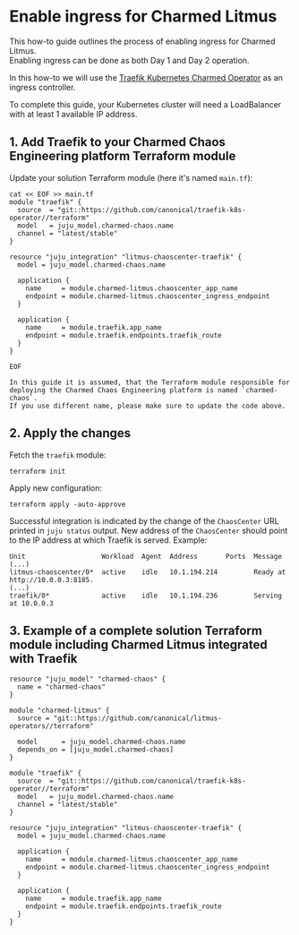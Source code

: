 # Enable ingress for Charmed Litmus

This how-to guide outlines the process of enabling ingress for Charmed Litmus.<br>
Enabling ingress can be done as both Day 1 and Day 2 operation.

In this how-to we will use the [Traefik Kubernetes Charmed Operator] as an ingress controller.

To complete this guide, your Kubernetes cluster will need a LoadBalancer with at least 1 available IP address.

## 1. Add Traefik to your Charmed Chaos Engineering platform Terraform module

Update your solution Terraform module (here it's named `main.tf`):

```shell
cat << EOF >> main.tf
module "traefik" {
  source  = "git::https://github.com/canonical/traefik-k8s-operator//terraform"
  model   = juju_model.charmed-chaos.name
  channel = "latest/stable"
}

resource "juju_integration" "litmus-chaoscenter-traefik" {
  model = juju_model.charmed-chaos.name

  application {
    name     = module.charmed-litmus.chaoscenter_app_name
    endpoint = module.charmed-litmus.chaoscenter_ingress_endpoint
  }

  application {
    name     = module.traefik.app_name
    endpoint = module.traefik.endpoints.traefik_route
  }
}

EOF
```

```{note}
In this guide it is assumed, that the Terraform module responsible for deploying the Charmed Chaos Engineering platform is named `charmed-chaos`.
If you use different name, please make sure to update the code above.
```

## 2. Apply the changes

Fetch the `traefik` module:

```shell
terraform init
```

Apply new configuration:

```shell
terraform apply -auto-approve
```

Successful integration is indicated by the change of the `ChaosCenter` URL printed in `juju status` output. 
New address of the `ChaosCenter` should point to the IP address at which Traefik is served. Example:

```console
Unit                   Workload  Agent  Address       Ports  Message
(...)        
litmus-chaoscenter/0*  active    idle   10.1.194.214         Ready at http://10.0.0.3:8185.
(...)
traefik/0*             active    idle   10.1.194.236         Serving at 10.0.0.3
```

## 3. Example of a complete solution Terraform module including Charmed Litmus integrated with Traefik

```console
resource "juju_model" "charmed-chaos" {
  name = "charmed-chaos"
}

module "charmed-litmus" {
  source = "git::https://github.com/canonical/litmus-operators//terraform"

  model      = juju_model.charmed-chaos.name
  depends_on = [juju_model.charmed-chaos]
}

module "traefik" {
  source  = "git::https://github.com/canonical/traefik-k8s-operator//terraform"
  model   = juju_model.charmed-chaos.name
  channel = "latest/stable"
}

resource "juju_integration" "litmus-chaoscenter-traefik" {
  model = juju_model.charmed-chaos.name

  application {
    name     = module.charmed-litmus.chaoscenter_app_name
    endpoint = module.charmed-litmus.chaoscenter_ingress_endpoint
  }

  application {
    name     = module.traefik.app_name
    endpoint = module.traefik.endpoints.traefik_route
  }
}
```

[Traefik Kubernetes Charmed Operator]: https://github.com/canonical/traefik-k8s-operator
